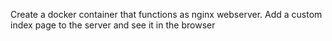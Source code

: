 Create a docker container that functions as nginx webserver.
Add a custom index page to the server and see it in the browser
